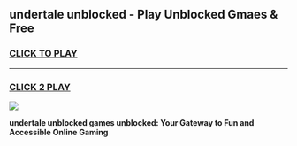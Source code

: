 
## undertale unblocked - Play Unblocked Gmaes & Free
<h3>
<a href="https://premium.freeplayer.one?title=undertale_unblocked&ref=19F">CLICK TO PLAY</a></h3>
<hr>

<h3>
<a href="https://premium.freeplayer.one?title=undertale_unblocked&ref=19F">CLICK 2 PLAY</a>
  
</h3>

<a href="https://premium.freeplayer.one?title=undertale_unblocked&ref=19F/"><img src="https://clearcache.store/games.png"></a>


**undertale unblocked games unblocked: Your Gateway to Fun and Accessible Online Gaming**
